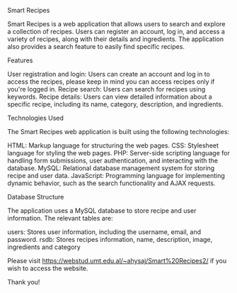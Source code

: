 
Smart Recipes

Smart Recipes is a web application that allows users to search and explore a collection of recipes. Users can register an account, log in, and access a variety of recipes, along with their details and ingredients. The application also provides a search feature to easily find specific recipes.

Features

User registration and login: Users can create an account and log in to access the recipes, please keep in mind you can access recipes only if you're logged in. Recipe search: Users can search for recipes using keywords. Recipe details: Users can view detailed information about a specific recipe, including its name, category, description, and ingredients.

Technologies Used

The Smart Recipes web application is built using the following technologies:

HTML: Markup language for structuring the web pages. CSS: Stylesheet language for styling the web pages. PHP: Server-side scripting language for handling form submissions, user authentication, and interacting with the database. MySQL: Relational database management system for storing recipe and user data. JavaScript: Programming language for implementing dynamic behavior, such as the search functionality and AJAX requests.

Database Structure

The application uses a MySQL database to store recipe and user information. The relevant tables are:

users: Stores user information, including the username, email, and password. rsdb: Stores recipes information, name, description, image, ingredients and category

Please visit https://webstud.umt.edu.al/~ahysaj/Smart%20Recipes2/ if you wish to access the website. 

Thank you!
